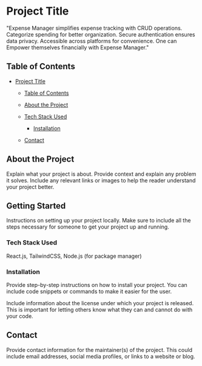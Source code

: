 # Project Title

"Expense Manager simplifies expense tracking with CRUD operations. Categorize spending for better organization. Secure authentication ensures data privacy. Accessible across platforms for convenience. One can Empower themselves financially with Expense Manager."

## Table of Contents

- [Project Title](#project-title)
  - [Table of Contents](#table-of-contents)
  - [About the Project](#about-the-project)
  - [Tech Stack Used](#TechStackUsed)
    - [Installation](#installation)

  - [Contact](#contact)

## About the Project

Explain what your project is about. Provide context and explain any problem it solves. Include any relevant links or images to help the reader understand your project better.

## Getting Started

Instructions on setting up your project locally. Make sure to include all the steps necessary for someone to get your project up and running.

### Tech Stack Used

React.js, TailwindCSS, Node.js (for package manager)

### Installation

Provide step-by-step instructions on how to install your project. You can include code snippets or commands to make it easier for the user.



Include information about the license under which your project is released. This is important for letting others know what they can and cannot do with your code.

## Contact

Provide contact information for the maintainer(s) of the project. This could include email addresses, social media profiles, or links to a website or blog.

